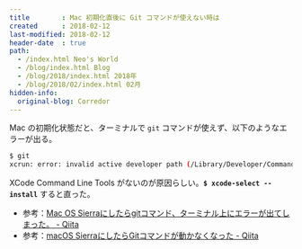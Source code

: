 ```yaml
---
title        : Mac 初期化直後に Git コマンドが使えない時は
created      : 2018-02-12
last-modified: 2018-02-12
header-date  : true
path:
  - /index.html Neo's World
  - /blog/index.html Blog
  - /blog/2018/index.html 2018年
  - /blog/2018/02/index.html 02月
hidden-info:
  original-blog: Corredor
---
```


Mac の初期化状態だと、ターミナルで `git` コマンドが使えず、以下のようなエラーが出る。

```bash
$ git
xcrun: error: invalid active developer path (/Library/Developer/CommandLineTools), missing xcrun at: /Library/Developer/CommandLineTools/usr/bin/xcrun
```

XCode Command Line Tools がないのが原因らしい。__`$ xcode-select --install`__ すると直った。

- 参考：[Mac OS Sierraにしたらgitコマンド、ターミナル上にエラーが出てしまった。 - Qiita](https://qiita.com/ARTS_papa/items/60ba305b23dc967bba87)
- 参考：[macOS SierraにしたらGitコマンドが動かなくなった - Qiita](https://qiita.com/n0bisuke/items/0ad33fa466c3de5ac763)

